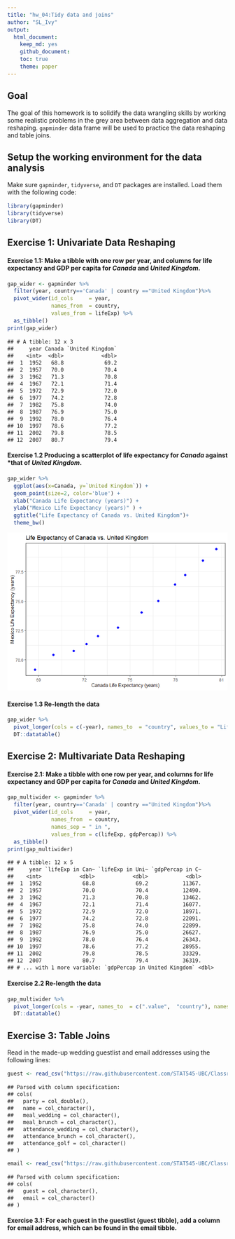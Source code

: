 ```yaml
---
title: "hw_04:Tidy data and joins"
author: "SL_Ivy"
output: 
  html_document: 
    keep_md: yes
    github_document:
    toc: true
    theme: paper
---
```

## Goal

The goal of this homework is to solidify the data wrangling skills by working some realistic problems in the grey area between data aggregation and data reshaping.
`gapminder` data frame will be used to practice the data reshaping and table joins.



## Setup the working environment for the data analysis
Make sure `gapminder`, `tidyverse`, and `DT` packages are installed.
Load them with the following code:

```r
library(gapminder)
library(tidyverse)
library(DT)
```

## Exercise 1: Univariate Data Reshaping

#### Exercise 1.1: Make a tibble with one row per **year**, and columns for **life expectancy** and **GDP per capita** for *Canada* and *United Kingdom*.

```r
gap_wider <- gapminder %>%
  filter(year, country=='Canada' | country =="United Kingdom")%>%
  pivot_wider(id_cols     = year, 
              names_from  = country, 
              values_from = lifeExp) %>%
  as_tibble()
print(gap_wider)
```

```
## # A tibble: 12 x 3
##     year Canada `United Kingdom`
##    <int>  <dbl>            <dbl>
##  1  1952   68.8             69.2
##  2  1957   70.0             70.4
##  3  1962   71.3             70.8
##  4  1967   72.1             71.4
##  5  1972   72.9             72.0
##  6  1977   74.2             72.8
##  7  1982   75.8             74.0
##  8  1987   76.9             75.0
##  9  1992   78.0             76.4
## 10  1997   78.6             77.2
## 11  2002   79.8             78.5
## 12  2007   80.7             79.4
```


#### Exercise 1.2 Producing a scatterplot of life expectancy for *Canada* against *that of *United Kingdom*.



```r
gap_wider %>% 
  ggplot(aes(x=Canada, y=`United Kingdom`)) +
  geom_point(size=2, color='blue') +
  xlab("Canada Life Expectancy (years)") +
  ylab("Mexico Life Expectancy (years)" ) +
  ggtitle("Life Expectancy of Canada vs. United Kingdom")+
  theme_bw()
```

![](hw_04_files/figure-html/unnamed-chunk-3-1.png)<!-- -->


#### Exercise 1.3 Re-length the data

```r
gap_wider %>% 
  pivot_longer(cols = c(-year), names_to  = "country", values_to = "LifeExp") %>%
  DT::datatable()
```

<!--html_preserve--><div id="htmlwidget-1c394e8f50f2e9027a7a" style="width:100%;height:auto;" class="datatables html-widget"></div>
<script type="application/json" data-for="htmlwidget-1c394e8f50f2e9027a7a">{"x":{"filter":"none","data":[["1","2","3","4","5","6","7","8","9","10","11","12","13","14","15","16","17","18","19","20","21","22","23","24"],[1952,1952,1957,1957,1962,1962,1967,1967,1972,1972,1977,1977,1982,1982,1987,1987,1992,1992,1997,1997,2002,2002,2007,2007],["Canada","United Kingdom","Canada","United Kingdom","Canada","United Kingdom","Canada","United Kingdom","Canada","United Kingdom","Canada","United Kingdom","Canada","United Kingdom","Canada","United Kingdom","Canada","United Kingdom","Canada","United Kingdom","Canada","United Kingdom","Canada","United Kingdom"],[68.75,69.18,69.96,70.42,71.3,70.76,72.13,71.36,72.88,72.01,74.21,72.76,75.76,74.04,76.86,75.007,77.95,76.42,78.61,77.218,79.77,78.471,80.653,79.425]],"container":"<table class=\"display\">\n  <thead>\n    <tr>\n      <th> <\/th>\n      <th>year<\/th>\n      <th>country<\/th>\n      <th>LifeExp<\/th>\n    <\/tr>\n  <\/thead>\n<\/table>","options":{"columnDefs":[{"className":"dt-right","targets":[1,3]},{"orderable":false,"targets":0}],"order":[],"autoWidth":false,"orderClasses":false}},"evals":[],"jsHooks":[]}</script><!--/html_preserve-->


## Exercise 2: Multivariate Data Reshaping

#### Exercise 2.1: Make a tibble with one row per **year**, and columns for **life expectancy** and **GDP per capita** for *Canada* and *United Kingdom*.


```r
gap_multiwider <- gapminder %>%
  filter(year, country=='Canada' | country =="United Kingdom")%>%
  pivot_wider(id_cols     = year,
              names_from  = country,
              names_sep = " in ",
              values_from = c(lifeExp, gdpPercap)) %>%
  as_tibble()
print(gap_multiwider)
```

```
## # A tibble: 12 x 5
##     year `lifeExp in Can~ `lifeExp in Uni~ `gdpPercap in C~
##    <int>            <dbl>            <dbl>            <dbl>
##  1  1952             68.8             69.2           11367.
##  2  1957             70.0             70.4           12490.
##  3  1962             71.3             70.8           13462.
##  4  1967             72.1             71.4           16077.
##  5  1972             72.9             72.0           18971.
##  6  1977             74.2             72.8           22091.
##  7  1982             75.8             74.0           22899.
##  8  1987             76.9             75.0           26627.
##  9  1992             78.0             76.4           26343.
## 10  1997             78.6             77.2           28955.
## 11  2002             79.8             78.5           33329.
## 12  2007             80.7             79.4           36319.
## # ... with 1 more variable: `gdpPercap in United Kingdom` <dbl>
```


#### Exercise 2.2 Re-length the data

```r
gap_multiwider %>% 
  pivot_longer(cols = -year, names_to  = c(".value",  "country"), names_sep = ' in ') %>%
  DT::datatable()
```

<!--html_preserve--><div id="htmlwidget-2fb7d3dde909ea2e7bba" style="width:100%;height:auto;" class="datatables html-widget"></div>
<script type="application/json" data-for="htmlwidget-2fb7d3dde909ea2e7bba">{"x":{"filter":"none","data":[["1","2","3","4","5","6","7","8","9","10","11","12","13","14","15","16","17","18","19","20","21","22","23","24"],[1952,1952,1957,1957,1962,1962,1967,1967,1972,1972,1977,1977,1982,1982,1987,1987,1992,1992,1997,1997,2002,2002,2007,2007],["Canada","United Kingdom","Canada","United Kingdom","Canada","United Kingdom","Canada","United Kingdom","Canada","United Kingdom","Canada","United Kingdom","Canada","United Kingdom","Canada","United Kingdom","Canada","United Kingdom","Canada","United Kingdom","Canada","United Kingdom","Canada","United Kingdom"],[68.75,69.18,69.96,70.42,71.3,70.76,72.13,71.36,72.88,72.01,74.21,72.76,75.76,74.04,76.86,75.007,77.95,76.42,78.61,77.218,79.77,78.471,80.653,79.425],[11367.16112,9979.508487,12489.95006,11283.17795,13462.48555,12477.17707,16076.58803,14142.85089,18970.57086,15895.11641,22090.88306,17428.74846,22898.79214,18232.42452,26626.51503,21664.78767,26342.88426,22705.09254,28954.92589,26074.53136,33328.96507,29478.99919,36319.23501,33203.26128]],"container":"<table class=\"display\">\n  <thead>\n    <tr>\n      <th> <\/th>\n      <th>year<\/th>\n      <th>country<\/th>\n      <th>lifeExp<\/th>\n      <th>gdpPercap<\/th>\n    <\/tr>\n  <\/thead>\n<\/table>","options":{"columnDefs":[{"className":"dt-right","targets":[1,3,4]},{"orderable":false,"targets":0}],"order":[],"autoWidth":false,"orderClasses":false}},"evals":[],"jsHooks":[]}</script><!--/html_preserve-->


## Exercise 3: Table Joins 

Read in the made-up wedding guestlist and email addresses using the following lines:


```r
guest <- read_csv("https://raw.githubusercontent.com/STAT545-UBC/Classroom/master/data/wedding/attend.csv")
```

```
## Parsed with column specification:
## cols(
##   party = col_double(),
##   name = col_character(),
##   meal_wedding = col_character(),
##   meal_brunch = col_character(),
##   attendance_wedding = col_character(),
##   attendance_brunch = col_character(),
##   attendance_golf = col_character()
## )
```

```r
email <- read_csv("https://raw.githubusercontent.com/STAT545-UBC/Classroom/master/data/wedding/emails.csv")
```

```
## Parsed with column specification:
## cols(
##   guest = col_character(),
##   email = col_character()
## )
```

#### Exercise 3.1: For each guest in the guestlist (guest tibble), add a column for email address, which can be found in the email tibble.



